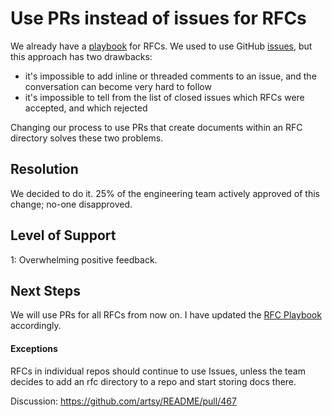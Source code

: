 # Use PRs instead of issues for RFCs

We already have a [playbook](../playbooks/rfcs.md) for RFCs. We used to use GitHub [issues](https://github.com/artsy/README/issues?q=is%3Aissue+is%3Aclosed), but this approach has two drawbacks: 

- it's impossible to add inline or threaded comments to an issue, and the conversation can become very hard to follow
- it's impossible to tell from the list of closed issues which RFCs were accepted, and which rejected

Changing our process to use PRs that create documents within an RFC directory solves these two problems.

## Resolution
We decided to do it. 25% of the engineering team actively approved of this change; no-one disapproved.

## Level of Support
1: Overwhelming positive feedback.

## Next Steps
We will use PRs for all RFCs from now on. I have updated the [RFC Playbook](/artsy/README/blob/main/playbooks/rfcs.md) accordingly.

#### Exceptions
RFCs in individual repos should continue to use Issues, unless the team decides to add an rfc directory to a repo and start storing docs there.

Discussion: https://github.com/artsy/README/pull/467
